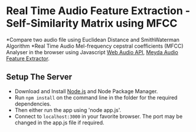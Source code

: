 # Real Time Audio Feature Extraction - Self-Similarity Matrix using MFCC

*Compare two audio file using Euclidean Distance and SmithWaterman Algorithm
*Real Time Audio Mel-frequency cepstral coefficients (MFCC) Analyser in the browser using Javascript [Web Audio API](https://github.com/WebAudio/web-audio-api), [Meyda Audio Feature Extractor](https://github.com/meyda/meyda).


## Setup The Server
* Download and Install [Node.js](https://nodejs.org/en/) and Node Package Manager. 
* Run `npm install` on the command line in the folder for the required dependencies. 
* Then either run the app using 'node app.js'.
* Connect to `localhost:3000` in your favorite browser. The port may be changed in the app.js file if required.